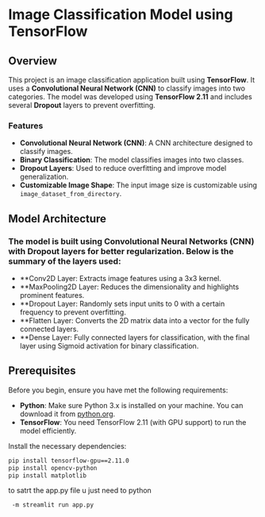 # Image Classification Model using TensorFlow

## Overview

This project is an image classification application built using **TensorFlow**. It uses a **Convolutional Neural Network (CNN)** to classify images into two categories. The model was developed using **TensorFlow 2.11** and includes several **Dropout** layers to prevent overfitting.

### Features

- **Convolutional Neural Network (CNN)**: A CNN architecture designed to classify images.
- **Binary Classification**: The model classifies images into two classes.
- **Dropout Layers**: Used to reduce overfitting and improve model generalization.
- **Customizable Image Shape**: The input image size is customizable using `image_dataset_from_directory`.
## Model Architecture
### The model is built using Convolutional Neural Networks (CNN) with Dropout layers for better regularization. Below is the summary of the layers used:

- **Conv2D Layer: Extracts image features using a 3x3 kernel.
- **MaxPooling2D Layer: Reduces the dimensionality and highlights prominent features.
- **Dropout Layer: Randomly sets input units to 0 with a certain frequency to prevent overfitting.
- **Flatten Layer: Converts the 2D matrix data into a vector for the fully connected layers.
- **Dense Layer: Fully connected layers for classification, with the final layer using Sigmoid activation for binary classification.

## Prerequisites

Before you begin, ensure you have met the following requirements:

- **Python**: Make sure Python 3.x is installed on your machine. You can download it from [python.org](https://www.python.org/).
- **TensorFlow**: You need TensorFlow 2.11 (with GPU support) to run the model efficiently.

Install the necessary dependencies:

```bash
pip install tensorflow-gpu==2.11.0
pip install opencv-python
pip install matplotlib
```
to satrt the app.py file u just need to python
```bash
 -m streamlit run app.py
